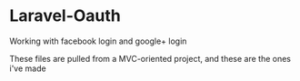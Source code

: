 # Laravel-Oauth
Working with facebook login and google+ login

These files are pulled from a MVC-oriented project, and these are the ones i've made
